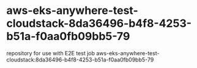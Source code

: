 # aws-eks-anywhere-test-cloudstack-8da36496-b4f8-4253-b51a-f0aa0fb09bb5-79
repository for use with E2E test job aws-eks-anywhere-test-cloudstack:8da36496-b4f8-4253-b51a-f0aa0fb09bb5-79
